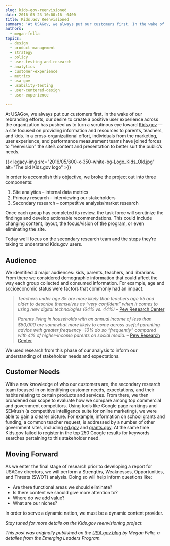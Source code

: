 ```yaml
---
slug: kids-gov-reenvisioned
date: 2016-05-23 10:00:16 -0400
title: Kids.Gov Reenvisioned
summary: 'At USAGov, we always put our customers first. In the wake of our rebranding efforts, our desire to create a positive user experience across the organization has pushed us to turn a scrutinous eye toward Kids.gov &#8212; a site focused on providing information and resources to parents, teachers, and kids. In a cross-organizational effort, individuals'
authors:
  - megan-fella
topics:
  - design
  - product-management
  - strategy
  - policy
  - user-testing-and-research
  - analytics
  - customer-experience
  - metrics
  - usa-gov
  - usability-testing
  - user-centered-design
  - user-experience
  
---
```


At USAGov, we always put our customers first. In the wake of our rebranding efforts, our desire to create a positive user experience across the organization has pushed us to turn a scrutinous eye toward [Kids.gov](https://kids.usa.gov/) &#8212; a site focused on providing information and resources to parents, teachers, and kids. In a cross-organizational effort, individuals from the marketing, user experience, and performance measurement teams have joined forces to “reenvision” the site’s content and presentation to better suit the public’s needs.

{{< legacy-img src="2016/05/600-x-350-white-bg-Logo\_Kids\_Old.jpg" alt="The old Kids.gov logo" >}}

In order to accomplish this objective, we broke the project out into three components:

  1. Site analytics &#8211; internal data metrics
  2. Primary research &#8211; interviewing our stakeholders
  3. Secondary research &#8211; competitive analysis/market research

Once each group has completed its review, the task force will scrutinize the findings and develop actionable recommendations. This could include changing content, layout, the focus/vision of the program, or even eliminating the site.

Today we’ll focus on the secondary research team and the steps they’re taking to understand Kids.gov users.

## Audience

We identified 4 major audiences: kids, parents, teachers, and librarians. From there we considered demographic information that could affect the way each group collected and consumed information. For example, age and socioeconomic status were factors that commonly had an impact.

> _Teachers under age 35 are more likely than teachers age 55 and older to describe themselves as “very confident” when it comes to using new digital technologies (64% vs. 44%)_ &#8211; [Pew Research Center](http://www.pewinternet.org/2013/02/28/how-teachers-are-using-technology-at-home-and-in-their-classrooms/)
> 
> _Parents living in households with an annual income of less than $50,000 are somewhat more likely to come across useful parenting advice with greater frequency –10% do so “frequently” compared with 4% of higher-income parents on social media._ &#8211; [Pew Research Center](http://www.pewinternet.org/2015/07/16/seeking-parenting-advice-on-social-media/)

We used research from this phase of our analysis to inform our understanding of stakeholder needs and expectations.

## Customer Needs

With a new knowledge of who our customers are, the secondary research team focused in on identifying customer needs, expectations, and their habits relating to certain products and services. From there, we then broadened our scope to evaluate how we compare among top commercial and government competitors. Using tools like Google page rankings and SEMrush (a competitive intelligence suite for online marketing), we were able to gain a clearer picture. For example, information on school grants and funding, a common teacher request, is addressed by a number of other government sites, including [ed.gov](http://www.ed.gov/) and [grants.gov](http://www.grants.gov/). At the same time Kids.gov failed to register in the top 250 Google results for keywords searches pertaining to this stakeholder need.

## Moving Forward

As we enter the final stage of research prior to developing a report for USAGov directors, we will perform a Strengths, Weaknesses, Opportunities, and Threats (SWOT) analysis. Doing so will help inform questions like:

  * Are there functional areas we should eliminate?
  * Is there content we should give more attention to?
  * Where do we add value?
  * What are our niches?

In order to serve a dynamic nation, we must be a dynamic content provider.

_Stay tuned for more details on the Kids.gov reenvisioning project._

_This post was originally published on the [USA.gov blog](https://blog.usa.gov/) by Megan Fella, a detailee from the Emerging Leaders Program._
